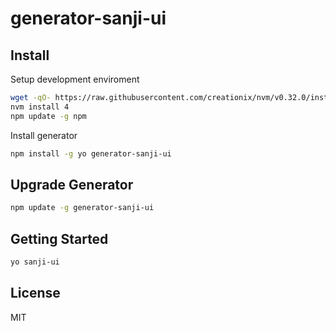 # generator-sanji-ui

## Install

Setup development enviroment
```sh
wget -qO- https://raw.githubusercontent.com/creationix/nvm/v0.32.0/install.sh | bash
nvm install 4
npm update -g npm
```

Install generator
```sh
npm install -g yo generator-sanji-ui
```

## Upgrade Generator
```sh
npm update -g generator-sanji-ui
```

## Getting Started

```sh
yo sanji-ui
```

## License

MIT
